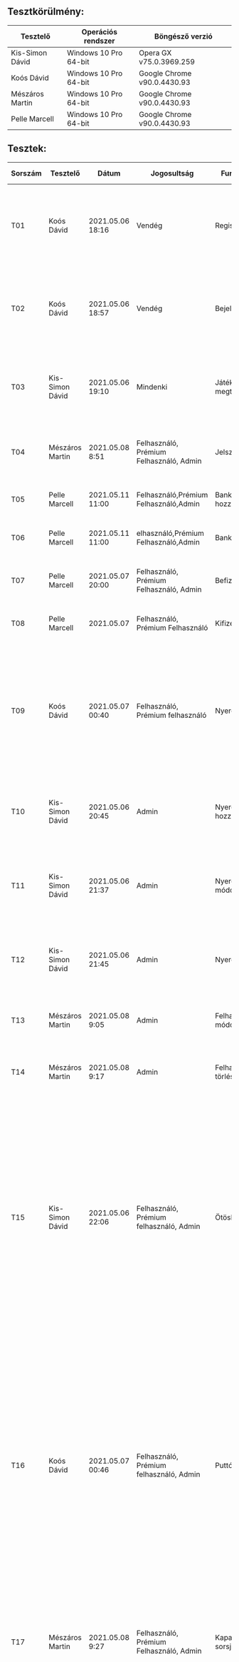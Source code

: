## Tesztkörülmény:

| Tesztelő | Operációs rendszer | Böngésző verzió
|-----|--------------------|----------------
| Kis-Simon Dávid | Windows 10 Pro 64-bit | Opera GX v75.0.3969.259
| Koós Dávid | Windows 10 Pro 64-bit | Google Chrome v90.0.4430.93
| Mészáros Martin | Windows 10 Pro 64-bit | Google Chrome v90.0.4430.93
| Pelle Marcell | Windows 10 Pro 64-bit | Google Chrome v90.0.4430.93



## Tesztek:

|  Sorszám | Tesztelő | Dátum | Jogosultság | Funkció leírása | Vizsgálat részletes leírása | Elvárt eredmény | Eredmény  
|----------|----------|-------|-------------|-----------------|-----------------------------|-----------------|---------
| T01 | Koós Dávid | 2021.05.06 18:16 | Vendég | Regisztráció | A regisztrációs formba felveszem az adatokat, majd az adatbázisban ellenőrzöm, hogy bekerültek-e az adatok | Megjelennek az adatbázisban a formban megadott adatok | Minden megadott adat bekerül az adatbázisba, automatikusan generált azonosítókkal és titkosított jelszóval.
| T02 | Koós Dávid | 2021.05.06 18:57 | Vendég | Bejelentkezés | A bejelentkező formba felveszem az adatokat, megpróbálok bejelentkezni, amennyiben sikerült ellenőrzöm az adatbázisban, hogy valóban létezik ilyen felhasználó | Csak olyan adatokkal tudunk belépni, amik benne vannak az adatbázisban | Csak akkor sikeres a belépés, ha az adatbázis tartalmazza a megadott adatokat.
| T03 | Kis-Simon Dávid | 2021.05.06 19:10 | Mindenki | Játékok megtekintése | Navbar-on lévő játékok megtekintése | Mindenki számára megjelennek, de a vendég a rákattintásnál csak a játékszabályokat látja. | A vendég is megtekintheti a játékokat, de csak a szabályokat látja, mindenki más játszani is tud.
| T04 | Mészáros Martin | 2021.05.08 8:51 | Felhasználó, Prémium Felhasználó, Admin | Jelszó változtatás | Jelszót változtok | Új jelszó megadása esetén frissíti az adatbázist, és már csak azzal a jelszóval lehet bejelentkezni | A jelszó módosult.
| T05 | Pelle Marcell |2021.05.11 11:00 |Felhasználó,Prémium Felhasználó,Admin | Bankkártya hozzáadása |A felhasználó képes bankkártya adatokat megadni, a rendszer eltárolj az adatbázisban | A rendszer eltárolja és megjeleníti a profilban a kártyadatokat| A bankkártya hozzáadva a profilhoz és az adatbázishoz
| T06 | Pelle Marcell |2021.05.11 11:00 |elhasználó,Prémium Felhasználó,Admin | Bankkártya törlése |A felhasználó letudja törölni az adott kártyát ,amit eltávoltítunk az adatbázisból | A kártya eltűnik a  profilból és törlődik az adatbázisból  | A kártya eltűnt a profilból és adatbázisból
| T07 | Pelle Marcell |2021.05.07 20:00 | Felhasználó, Prémium Felhasználó, Admin| Befizetés | A hozzáadott bankkártya segítégével megnézem, hogy sikeresen a számlára került az összeg | A számlán rajta van az összeg,adatbázisban megjelenik| Sikeres
| T08 | Pelle Marcell |2021.05.07 | Felhasználó, Prémium Felhasználó | Kifizetés | Egyenleg ellenőrzés és kártya ellenőrés után a felhasználó kitudja venni a kívánt összeget | Az összeg levonásra kerül a számláról ,illetve az adatbázisból | Sikeres
| T09 | Koós Dávid | 2021.05.07 00:40 | Felhasználó, Prémium felhasználó | Nyereménykiváltás | Megpróbálok kiváltani egy adott nyereményt, illetve egy x-coin ládát | A nyeremény/láda ára levonásra kerül, láda esetén a nyeremény jóváírásra kerül, ha van elég mennyiségű x-coinja a felhasználónak | Nyeremény esetén a megadott ár levonásra kerül, de csak ha van elég x-coinja a felhasználónak. A láda esetén a megadott ár levonásra kerül, majd a leírt százalékok alapján jóváírásra kerül a nyeremény.
| T10 | Kis-Simon Dávid | 2021.05.06 20:45 | Admin | Nyeremény hozzáadása | A formon megadott adatokkal hozzáadok egy elemet a nyereményekhez. | A formon megadott adatokkal megjelenik egy rekord az adatbázisban, és a nyeremények kilistázásánál is megjelenik. | A megfelelő adatokkal megjelennek az adatbázisban, és a kilistázott elemek között is.
| T11 | Kis-Simon Dávid | 2021.05.06 21:37 | Admin | Nyeremény módosítása | Egy adott nyeremény adatait változtatom. | A nyeremény adatai megváltoznak az adatbázisban és a kilistázott elemek között is a kívánt értékekre. | A módosított nyeremény adatai megváltoztak az adatbázisban és a listázott elemek között is.
| T12 | Kis-Simon Dávid | 2021.05.06 21:45 | Admin | Nyeremény törlése | Egy adott nyereményt törlök. | A kiválaszott nyeremény eltűnik az adatbázisból és a kilistázott elemek közül is. | A megfelelő elem törlődött mind az adatbázisből mind a kilistázott elemek közül.
| T13 | Mészáros Martin | 2021.05.08 9:05 | Admin | Felhasználó módosítása | Adminként tudom változtatni, a saját, illetve más felhasználók egyenlegét és x-coin-ját | Helyes adatokat megadva az adatbázis frissül, és az adott felhasználó már az új egyenlegét látja | A változtatás sikeres
| T14 | Mészáros Martin | 2021.05.08 9:17 | Admin | Felhasználó törlése | Adminként kitudok törölni egy felhasználót az adatbázisból, ezáltal az adott profilról nem lehet bejelentkezni. | Az x-re kattintva törlésre kerül az adott felhasználó az adatbázisból. | A felhasználó adatai törlésre kerültek az adatbázisból.
| T15 | Kis-Simon Dávid | 2021.05.06 22:06 | Felhasználó, Prémium felhasználó, Admin | Ötöslottó | Ötöslottót vásárolok, megtekintem a vásárolt számokat, illetve kihúzom a nyerőszámokat. | Ha az akutális egyenleg kisebb mint 5€, akkor a lottó vásárlás gomb nem jelenik meg. Csak 5 szám kiválasztásával lehet lottószelvényt vásárolni. A lottó vásárlásánál 5€-t levon az egyenlegből. A megvásárolt számokat meg lehet tekinteni, de az admin az összes megvásárolt szelvényt látja. A nyerőszámok kihúzása kiosztja a nyereményeket a nyerteseknek és törli az összes megvásárolt szelvényt, ez a funkció csak adminok számára elérhető. | Minden az elvárt eredményben leírtak alapján működik.
| T16 | Koós Dávid | 2021.05.07 00:46 | Felhasználó, Prémium felhasználó, Admin | Puttó | Bejelölöm a számokat, megadok egy tétet, majd fogadok a puttón. | Csak akkor enged játszani, ha a szabályokat, tét korlátot betartotta a felhasználó | Minden felhasználó a helyes tét korlátokat kapja meg, csak a szabályok betartásával lehet megjátszani a puttó szelvényt. Amennyiben nincs elegendő egyenlege a felhasználónak nem küldheti játékba szelvényét, ellenkező esetben az egyenlegből a megfelelő összeg kerül levonásra. A játék a megadott nyereménytábla alapján írja jóvá a nyereményt.
| T17 | Mészáros Martin | 2021.05.08 9:27 | Felhasználó, Prémium Felhasználó, Admin | Kaparós sorsjegyek | Sorsjegyet lehet venni, amit lekaparva nyer vagy veszít az illető, oldal frissítése esetén a sorsjegy nem változik, ha nincs elég pénze a felhasználónak akkor nem tud játszani. | Az adatok ne módosuljanak frissítésnél, ne lehessen játszani , ha nincs elég pénze a felhasználónak, nyerés esetén a felhasználó megkapja a nyeremény összegét. | A sorsjegy nem módosult frissítésnél, ha kevés pénze van a felhasználónak akkor nem tud játszani, nyerő sorsjegynél a nyereménít megkapta.
| T18 | Koós Dávid | 2021.05.07 01:16 | Felhasználó, Prémium felhasználó, Admin | Dobókocka | Választok egy fogadási típust és egy valós tétet majd fogadok | Csak akkor enged játszani, ha a szabályokat, tét korlátot betartotta a felhasználó | Minden felhasználó a helyes tét korlátokat kapja meg, csak a szabályok betartásával lehet fogadni. Amennyiben nincs elegendő egyenlege a felhasználónak nem fogadhat, ellenkező esetben az egyenlegből a megfelelő összeg kerül levonásra. A játék a megadott nyereménytábla alapján írja jóvá a nyereményt.  |
| T19 | Pelle Marcell |2021.05.11 11:00 | Felhasználó,Prémium Felhasználó, Admin| Szerencsekerék | A felhasználó rányoma  pörgetésre és a nyereséget6veszteséget elkönyveljük | A kereék pörög , az értéket hozzáadjuk illetve levonjuk az adatbázisba |A játék jóváírja a nyereményt vagy veszteséget
| T20 | Mészáros Martin | 2021.05.08 9:46 | Felhasználó, Prémium Felhasználó, Admin | Kijelentkezés | Kijelentkezés gombra kattintva, a felhasználó kilép a saját profiljából. | A session megszűnik, a felhasználó már csak vendégként fér hozzá az oldalhoz. | Sikeres kijelentkezés, a felhasználó már nem fér hozzá a profiljához.


## Hibakezelés:

| Teszt sorszáma | Tesztelő | Dátum | Tesztelt input | Hibakezelés | Tesztelt adatok | Elfogadott adatok | Elutasított adatok
|----------------|----------|-------|----------------|-------------|-----------------|-------------------|-------------------
| T01 | Koós Dávid | 2021.05.06 18:36 | Felhasználónév | Legalább 5 karakter, nem tartalmazhat szóközt | u ser, user, user1 | user1 | user, u ser
| T01 | Koós Dávid | 2021.05.06 18:45 | E-mail | Helyes formátum | email, email@email, email.com, email@email., @email.com, email@email.com | email@email.com | email, email@email, email.com, email@email., @email.com
| T01 | Koós Dávid | 2021.05.06 18:49 | Életkor | 18-100 közötti szám | húsz, 17, 18, 100, 101 | 18,100 | húsz, 17, 101
| T01 | Koós Dávid | 2021.05.06 18:52 | Jelszó | Legalább 5 karakter, nem tartalmazhat szóközt | 12345, jel szo, jelszo | jelszo | 12345, jel szo
| T10, T11 | Kis-Simon Dávid | 2021.05.06 21:09 | Nyeremény neve | 2 és 30 karakter hossz között kell lennie, nem lehet benne kettő szókoz egymás mellett | a, as, asd, nyere meny, nyere  meny(2 szóköz), 012345678901234567890123456789, 0123456789012345678901234567890 | as, asd, nyere meny, 012345678901234567890123456789 | a, nyere  meny(2 szóköz), 0123456789012345678901234567890
| T10, T11 | Kis-Simon Dávid | 2021.05.06 21:24 | Nyeremény ára | 0-nál nagyobb számnak kell lennie | asd, -10, 0, 3 10, 20 | 20 | asd, -10, 0, 3 10
| T16 | Koós Dávid | 2021.05.07 00:56 | 'A' mező | 8 szám van kijelölve | 0-,7-,8-,9 szám van kijelölve | 8 szám van kijelölve | 0-,7-,9 szám van kijelölve
| T16 | Koós Dávid | 2021.05.07 01:03 | 'B' mező | 1 szám van kijelölve | 0-,1 szám van kijelölve | 1 szám van kijelölve | 0 szám van kijelölve
| T16 | Koós Dávid | 2021.05.07 01:06 | Tét (alap felhasználó, 5€ egyenleg) | 1-10 közötti egész szám, egyenleget nem haladhatja meg | 0,1,3,5,6,10,11,5.5 | 1,3,5 | 0,6,10,11,5.5
| T16 | Koós Dávid | 2021.05.07 01:12 | Tét (alap felhasználó, 15€ egyenleg) | 1-10 közötti egész szám, egyenleget nem haladhatja meg | 0,1,3,5,6,10,11,5.5 | 1,3,5,10 | 0,6,11,5.5
| T16 | Koós Dávid | 2021.05.07 01:14 | Tét (prémium felhasználó) | 1-1000 közötti egész szám, egyenleget nem haladhatja meg | 0,1,500,1000,1001 | 1,500,1000 | 0,1001
| T18 | Koós Dávid | 2021.05.07 01:22 | Fogadási típus | 1 kiválasztott típus | 0-,1 kiválasztott típus | 1 kiválasztott típus | 0 kiválasztott típus
| T18 | Koós Dávid | 2021.05.07 01:24 | Pontos összeg | 2-12 közti egész szám | 1,2,6,12,13,5.5 | 2,6,12 | 1,13,5.5
| T18 | Koós Dávid | 2021.05.07 01:26 | Tét (alap felhasználó, 0.5€ egyenleg) | 0.01-1 közötti szám, egyenleget nem haladhatja meg | 0,0.01,0.5,0.51,1,11 | 0.01,0.5 | 0,0.51,1,11
| T18 | Koós Dávid | 2021.05.07 01:28 | Tét (alap felhasználó, 1.5€ egyenleg) | 0.01-1 közötti szám, egyenleget nem haladhatja meg | 0,0.01,0.5,1,1.01 | 0.01,0.5,1 | 0,1.01
| T18 | Koós Dávid | 2021.05.07 01:31 | Tét (prémium felhasználó) | 0.01-10000 közötti szám, egyenleget nem haladhatja meg | 0,0.01,32,55.55,10000,10001 | 0.01,32,55.55,10000 | 0,10001
| T04 | Mészáros Martin | 2021.05.08 8:57 | Jelszó | Legalább 5 karakter, nem tartalmazhat szóközt | asdas, asd as, asdasd | asdasd | asdas, asd as
| T13 | Mészáros Martin | 2021.05.08 9:12 | Egyenleg | Csak szám lehet, nem lehet negatív szám | asd, -1, 0 , 100 | 0, 100 | asd, -1
| T13 | Mészáros Martin | 2021.05.08 9:14 | X-coin | Csak szám lehet, nem lehet negatív szám | asd, -1, 0 , 100 | 0, 100 | asd, -1
| T07 | Pelle Marcell | 2021.05.11 11:04 | Kártyaszám | Csak szám lehet, nem lehet negatív szám | valami, -1, 0 ,2,8,11 | 0, 2,8 | valami, -1
| T08 | Pelle Marcell | 2021.05.11 11:13 | Összeg| Csak szám lehet, nem lehet negatív szám, 2euronál több valamint nem több mint az aktuális egyenleg | randomszó, -1, 0 ,4,8,11 | 4,8,11 | randomszó, -1,0
| T05 | Pelle Marcell | 2021.05.11 11:20 | Tulajdonos név| Több mint 6 betűből áll,nem tartlamaz 2 vagy több szóközt egymás után, nem tartalmaz számot | Andor, Kolomp  ár,Valami9, Szabó János | Szabó János| Andor,Kolomp ár, Valami 9
| T05 | Pelle Marcell | 2021.05.11 11:30 | Kártyaszám| Csak számból áll, 16 számból áll | 1234ag56,123,1234567891234567 | 1234567891234567| 1234ag56,123
| T05 | Pelle Marcell | 2021.05.11 11:34 | Lejárati dátum| csak számlehet, nem lehet lejárt kártyát hozzáadni | 422,12a,417 | 422| 12a,417
| T05 | Pelle Marcell | 2021.05.11 11:34 | CVC kód| csak számlehet, 3 számból áll | 422,12a,1544 | 422| 12a,1544
